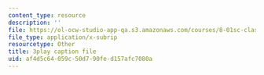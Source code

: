 ```yaml
---
content_type: resource
description: ''
file: https://ol-ocw-studio-app-qa.s3.amazonaws.com/courses/8-01sc-classical-mechanics-fall-2016/af4d5c64059c50d790fed157afc7080a_YLDRzy8Dcgo.vtt
file_type: application/x-subrip
resourcetype: Other
title: 3play caption file
uid: af4d5c64-059c-50d7-90fe-d157afc7080a
---
```

